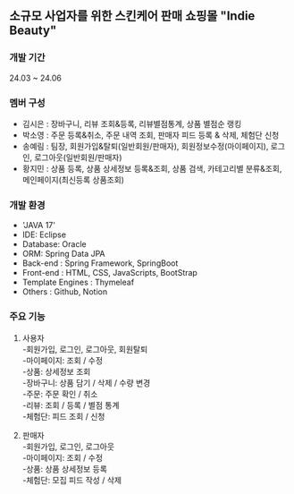 ## 소규모 사업자를 위한 스킨케어 판매 쇼핑몰 "Indie Beauty"

### 개발 기간
24.03 ~ 24.06

### 멤버 구성
- 김시은 : 장바구니, 리뷰 조회&등록, 리뷰별점통계, 상품 별점순 랭킹
- 박소영 : 주문 등록&취소, 주문 내역 조회, 판매자 피드 등록 & 삭제, 체험단 신청
- 송예림 : 팀장, 회원가입&탈퇴(일반회원/판매자), 회원정보수정(마이페이지), 로그인, 로그아웃(일반회원/판매자)
- 황지민 : 상품 등록, 상품 상세정보 등록&조회, 상품 검색, 카테고리별 분류&조회, 메인페이지(최신등록 상품조회)

### 개발 환경
- 'JAVA 17'
- IDE: Eclipse
- Database: Oracle
- ORM: Spring Data JPA
- Back-end : Spring Framework, SpringBoot
- Front-end : HTML, CSS, JavaScripts, BootStrap
- Template Engines : Thymeleaf
- Others : Github, Notion

### 주요 기능
1. 사용자
  <br> -회원가입, 로그인, 로그아웃, 회원탈퇴
  <br> -마이페이지: 조회 / 수정
  <br> -상품: 상세정보 조회
  <br> -장바구니: 상품 담기 / 삭제 / 수량 변경
  <br> -주문: 주문 확인 / 취소
  <br> -리뷰: 조회 / 등록 / 별점 통계
  <br> -체험단: 피드 조회 / 신청
   
2. 판매자
  <br> -회원가입, 로그인, 로그아웃
  <br> -마이페이지: 조회 / 수정
  <br> -상품: 상품 상세정보 등록
  <br> -체험단: 모집 피드 작성 / 삭제
  
